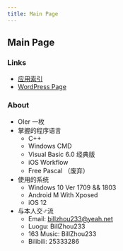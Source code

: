 ```yaml
---
title: Main Page
---
```


## Main Page

### Links
- [应用索引](https://billzhou233.github.io/0/)
- [WordPress Page](https://bz233.wordpress.com/)

### About
- OIer 一枚
- 掌握的程序语言
  - C++
  - Windows CMD
  - Visual Basic 6.0 经典版
  - iOS Workflow
  - Free Pascal （废弃）
- 使用的系统
  - Windows 10 Ver 1709 && 1803
  - Android M With Xposed
  - iOS 12
- 与本人交♂流
  - Email: billzhou233@yeah.net
  - Luogu: BillZhou233
  - 163 Music: BillZhou233
  - Bilibili: 25333286